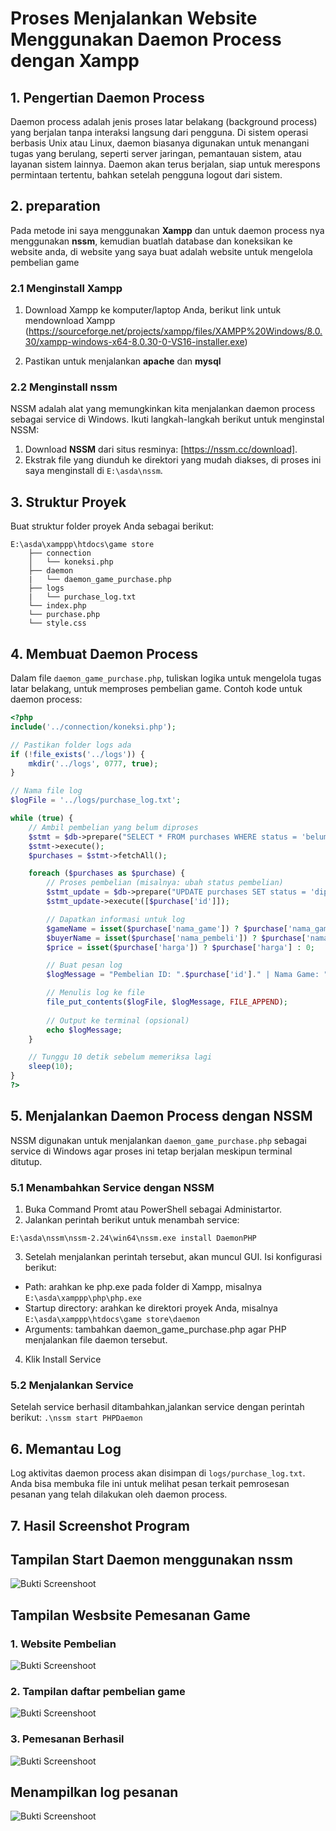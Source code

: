 # Proses Menjalankan Website Menggunakan Daemon Process dengan Xampp

## 1. Pengertian Daemon Process
Daemon process adalah jenis proses latar belakang (background process) yang berjalan tanpa interaksi langsung dari pengguna. Di sistem operasi berbasis Unix atau Linux, daemon biasanya digunakan untuk menangani tugas yang berulang, seperti server jaringan, pemantauan sistem, atau layanan sistem lainnya. Daemon akan terus berjalan, siap untuk merespons permintaan tertentu, bahkan setelah pengguna logout dari sistem.

## 2. preparation
Pada metode ini saya menggunakan **Xampp** dan untuk daemon process nya menggunakan **nssm**, kemudian buatlah database dan koneksikan ke website anda, di website yang saya buat adalah website untuk mengelola pembelian game

### 2.1 Menginstall Xampp
1. Download Xampp ke komputer/laptop Anda, berikut link untuk mendownload Xampp (https://sourceforge.net/projects/xampp/files/XAMPP%20Windows/8.0.30/xampp-windows-x64-8.0.30-0-VS16-installer.exe)

2. Pastikan untuk menjalankan **apache** dan **mysql**

### 2.2 Menginstall nssm
NSSM adalah alat yang memungkinkan kita menjalankan daemon process sebagai service di Windows. Ikuti langkah-langkah berikut untuk menginstal NSSM:
1. Download **NSSM** dari situs resminya: [https://nssm.cc/download].
2. Ekstrak file yang diunduh ke direktori yang mudah diakses, di proses ini saya menginstall di  `E:\asda\nssm`.

## 3. Struktur Proyek
Buat struktur folder proyek Anda sebagai berikut:
```
E:\asda\xamppp\htdocs\game store  
    ├── connection   
    │   └── koneksi.php
    ├── daemon
    |   └── daemon_game_purchase.php
    ├── logs 
    |   └── purchase_log.txt
    └── index.php
    └── purchase.php
    └── style.css
```

## 4. Membuat Daemon Process
Dalam file `daemon_game_purchase.php`, tuliskan logika untuk mengelola tugas latar belakang, untuk memproses pembelian game. Contoh kode untuk daemon process:
```php
<?php
include('../connection/koneksi.php');

// Pastikan folder logs ada
if (!file_exists('../logs')) {
    mkdir('../logs', 0777, true);
}

// Nama file log
$logFile = '../logs/purchase_log.txt';

while (true) {
    // Ambil pembelian yang belum diproses
    $stmt = $db->prepare("SELECT * FROM purchases WHERE status = 'belum diproses'");
    $stmt->execute();
    $purchases = $stmt->fetchAll();

    foreach ($purchases as $purchase) {
        // Proses pembelian (misalnya: ubah status pembelian)
        $stmt_update = $db->prepare("UPDATE purchases SET status = 'diproses' WHERE id = ?");
        $stmt_update->execute([$purchase['id']]);

        // Dapatkan informasi untuk log
        $gameName = isset($purchase['nama_game']) ? $purchase['nama_game'] : 'Tidak Diketahui';
        $buyerName = isset($purchase['nama_pembeli']) ? $purchase['nama_pembeli'] : 'Tidak Diketahui';
        $price = isset($purchase['harga']) ? $purchase['harga'] : 0;

        // Buat pesan log
        $logMessage = "Pembelian ID: ".$purchase['id']." | Nama Game: ".$gameName." | Nama Pembeli: ".$buyerName." | Harga: Rp ".number_format($price, 0, ',', '.')." | Diproses pada ".date('Y-m-d H:i:s')."\n";

        // Menulis log ke file
        file_put_contents($logFile, $logMessage, FILE_APPEND);
        
        // Output ke terminal (opsional)
        echo $logMessage;
    }

    // Tunggu 10 detik sebelum memeriksa lagi
    sleep(10);
}
?>

``` 
## 5. Menjalankan Daemon Process dengan NSSM
NSSM digunakan untuk menjalankan `daemon_game_purchase.php` sebagai service di Windows agar proses ini tetap berjalan meskipun terminal ditutup.

### 5.1 Menambahkan Service dengan NSSM
1. Buka Command Promt atau PowerShell sebagai Administartor.
2. Jalankan perintah berikut untuk menambah service:

```
E:\asda\nssm\nssm-2.24\win64\nssm.exe install DaemonPHP
```
3. Setelah menjalankan perintah tersebut, akan muncul GUI. Isi konfigurasi berikut:
- Path: arahkan ke php.exe pada folder di Xampp, misalnya `E:\asda\xamppp\php\php.exe`
- Startup directory: arahkan ke direktori proyek Anda, misalnya
`E:\asda\xamppp\htdocs\game store\daemon`
- Arguments: tambahkan daemon_game_purchase.php agar PHP menjalankan file daemon tersebut.
4. Klik Install Service

### 5.2 Menjalankan Service
Setelah service berhasil ditambahkan,jalankan service dengan perintah berikut:
`.\nssm start PHPDaemon`

## 6. Memantau Log
Log aktivitas daemon process akan disimpan di `logs/purchase_log.txt`. Anda bisa membuka file ini untuk melihat pesan terkait pemrosesan pesanan yang telah dilakukan oleh daemon process.

## 7. Hasil Screenshot Program 
## Tampilan Start Daemon menggunakan nssm
![Bukti Screenshoot](https://drive.google.com/uc?export=view&id=1gz0lC_Aa3MM3qZU_-BsWfC6dbedO1Ljw)

## Tampilan Wesbsite Pemesanan Game
### 1. Website Pembelian
![Bukti Screenshoot](https://drive.google.com/uc?export=view&id=1hEmO78vwro4p98iogaDBKEyDlqfZRLYW)
### 2. Tampilan daftar pembelian game
![Bukti Screenshoot](https://drive.google.com/uc?export=view&id=1yrCl4IXW7R_N5MHMj5ET4t9Bbr8MfVtx)
### 3. Pemesanan Berhasil
![Bukti Screenshoot](https://drive.google.com/uc?export=view&id=1TZKI4uGi8v1FoIHwX7VfPTLgrTFULQ7K)

## Menampilkan log pesanan
![Bukti Screenshoot](https://drive.google.com/uc?export=view&id=1fbcg0sFzSjo18AZcWye7KsVd6YqdZgtj)
